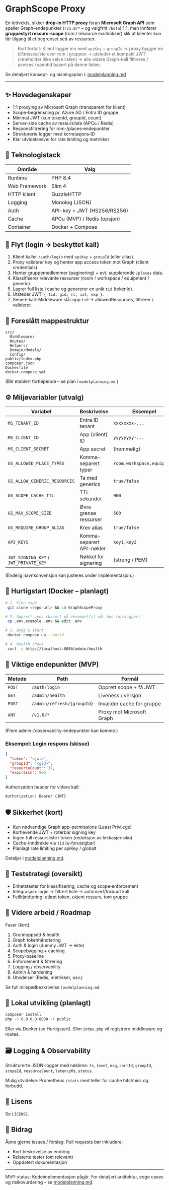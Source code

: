 # GraphScope Proxy

En lettvekts, sikker **drop‑in HTTP proxy** foran **Microsoft Graph API** som speiler Graph-endepunkter (`/v1.0/*` – og valgfritt `/beta`) 1:1, men innfører **gruppestyrt ressurs‑scope** (rom / resource mailbokser) slik at klienter kun får tilgang til et begrenset sett av ressurser.

> Kort fortalt: Klient logger inn med `apiKey` + `groupId` → proxy bygger en *tillatelsesliste* over rom i gruppen → utsteder et kompakt JWT (inneholder ikke selve listen) → alle videre Graph-kall filtreres / avvises i sanntid basert på denne listen.

Se detaljert konsept- og løsningsplan i: [modelplanning.md](modelplanning.md)

---

## ✨ Hovedegenskaper

- 1:1 proxying av Microsoft Graph (transparent for klient)
- Scope-begrensning pr. Azure AD / Entra ID gruppe
- Minimal JWT (kun tokenId, groupId, count)
- Server-side cache av ressursliste (APCu / Redis)
- Responsfiltrering for rom-/places‑endepunkter
- Strukturerte logger med korrelasjons‑ID
- Klar utvidelsesvei for rate limiting og metrikker

## 🧱 Teknologistack

| Område | Valg |
|--------|------|
| Runtime | PHP 8.4 |
| Web Framework | Slim 4 |
| HTTP klient | GuzzleHTTP |
| Logging | Monolog (JSON) |
| Auth | API-key + JWT (HS256/RS256) |
| Cache | APCu (MVP) / Redis (opsjon) |
| Container | Docker + Compose |

## 🔐 Flyt (login → beskyttet kall)

1. Klient kaller `/auth/login` med `apiKey` + `groupId` (eller alias).
2. Proxy validerer key og henter app access token mot Graph (client credentials).
3. Henter gruppemedlemmer (paginering) + evt. supplerende `/places` data.
4. Klassifiserer relevante ressurser (room / workspace / equipment / generic).
5. Lagrer full liste i cache og genererer en unik `tid` (tokenId).
6. Utsteder JWT: `{ tid, gid, rc, iat, exp }`.
7. Senere kall: Middleware slår opp `tid` → allowedResources, filtrerer / validerer.

## 📂 Foreslått mappestruktur

```text
src/
  Middleware/
  Routes/
  Helpers/
  Domain/Models/
  Config/
public/index.php
composer.json
Dockerfile
docker-compose.yml
```

(Blir etablert fortløpende – se plan i `modelplanning.md`.)

## ⚙️ Miljøvariabler (utvalg)

| Variabel | Beskrivelse | Eksempel | Default |
|----------|-------------|----------|---------|
| `MS_TENANT_ID` | Entra ID tenant | `xxxxxxxx-...` | – |
| `MS_CLIENT_ID` | App (client) ID | `yyyyyyyy-...` | – |
| `MS_CLIENT_SECRET` | App secret | (hemmelig) | – |
| `GS_ALLOWED_PLACE_TYPES` | Komma-separert typer | `room,workspace,equipment` | `room,workspace` |
| `GS_ALLOW_GENERIC_RESOURCES` | Ta med generics | `true/false` | `false` |
| `GS_SCOPE_CACHE_TTL` | TTL sekunder | `900` | `900` |
| `GS_MAX_SCOPE_SIZE` | Øvre grense ressurser | `500` | `500` |
| `GS_REQUIRE_GROUP_ALIAS` | Krev alias | `true/false` | `false` |
| `API_KEYS` | Komma-separert API-nøkler | `key1,key2` | – |
| `JWT_SIGNING_KEY` / `JWT_PRIVATE_KEY` | Nøkkel for signering | (streng / PEM) | – |

(Endelig navnkonvensjon kan justeres under implementasjon.)

## 🚀 Hurtigstart (Docker – planlagt)

```bash
# 1. Klon repo
 git clone <repo-url> && cd GraphScopeProxy

# 2. Opprett .env (basert på eksempelfil når den foreligger)
 cp .env.example .env && edit .env

# 3. Bygg & start
 docker compose up --build

# 4. Health check
 curl -s http://localhost:8080/admin/health
```

## 🔗 Viktige endepunkter (MVP)

| Metode | Path | Formål |
|--------|------|--------|
| `POST` | `/auth/login` | Opprett scope + få JWT |
| `GET` | `/admin/health` | Liveness / versjon |
| `POST` | `/admin/refresh/{groupId}` | Invalider cache for gruppe |
| `ANY` | `/v1.0/*` | Proxy mot Microsoft Graph |

(Flere admin-/observability-endepunkter kan komme.)

### Eksempel: Login respons (skisse)

```json
{
  "token": "<jwt>",
  "groupId": "<gid>",
  "resourceCount": 37,
  "expiresIn": 900
}
```
Authorization header for videre kall:

```text
Authorization: Bearer {JWT}
```


## 🛡️ Sikkerhet (kort)

- Kun nødvendige Graph app-permissions (Least Privilege)
- Kortlevende JWT + rotérbar signing key
- Ingen full ressursliste i token (reduksjon av lekkasjerisiko)
- Cache-inndirekte via `tid` (u-forutsigbar)
- Planlagt rate limiting per apiKey / globalt

Detaljer i [modelplanning.md](modelplanning.md#🔐-sikkerhet--policy).

## 🧪 Teststrategi (oversikt)

- Enhetstester for klassifisering, cache og scope‑enforcement
- Integrasjon: login → filtrert liste → autorisert/forbudt kall
- Feilhåndtering: utløpt token, ukjent ressurs, tom gruppe

## 🧭 Videre arbeid / Roadmap

Faser (kort):

1. Grunnoppsett & health
2. Graph tokenhåndtering
3. Auth & login (dummy JWT → ekte)
4. Scopebygging + caching
5. Proxy-baseline
6. Enforcement & filtrering
7. Logging / observability
8. Admin & hardening
9. Utvidelser (Redis, metrikker, osv.)

Se full milepælbeskrivelse i `modelplanning.md`.

## 🧰 Lokal utvikling (planlagt)

```bash
composer install
php -S 0.0.0.0:8080 -t public
```

Eller via Docker (se Hurtigstart). Slim `index.php` vil registrere middleware og routes.

## 🗃️ Logging & Observability

Strukturerte JSON-logger med nøklene: `ts`, `level`, `msg`, `corrId`, `groupId`, `scopeId`, `resourceCount`, `latencyMs`, `status`.

Mulig utvidelse: Prometheus `/stats` med teller for cache hits/miss og forbudd.

## 📄 Lisens

Se `LICENSE`.

## 🤝 Bidrag

Åpne gjerne issues / forslag. Pull requests bør inkludere:

- Kort beskrivelse av endring
- Relaterte tester (om relevant)
- Oppdatert dokumentasjon

---

MVP-status: Kodeimplementasjon pågår. For detaljert arkitektur, edge cases og risikovurdering – se [modelplanning.md](modelplanning.md).
